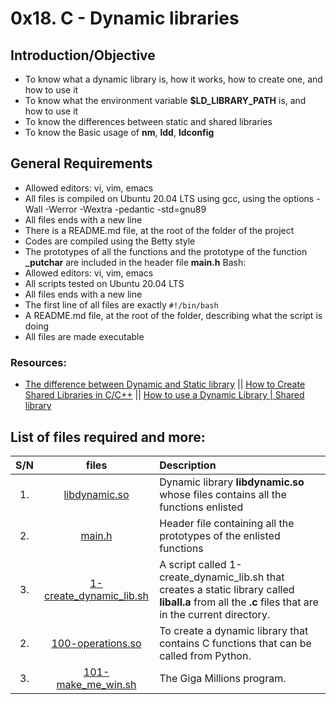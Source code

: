 # 0x18. C - Dynamic libraries
## Introduction/Objective
* To know what a dynamic library is, how it works, how to create one, and how to use it
* To know what the environment variable **$LD_LIBRARY_PATH** is, and how to use it
* To know the differences between static and shared libraries
* To know the Basic usage of **nm**, **ldd**, **ldconfig**

## General Requirements
* Allowed editors: vi, vim, emacs
* All files is compiled on Ubuntu 20.04 LTS using gcc, using the options -Wall -Werror -Wextra -pedantic -std=gnu89
* All files ends with a new line
* There is a README.md file, at the root of the folder of the project
* Codes are compiled using the Betty style
* The prototypes of all the functions and the prototype of the function **_putchar** are included in the header file **main.h**
Bash: 
* Allowed editors: vi, vim, emacs
* All scripts tested on Ubuntu 20.04 LTS
* All files ends with a new line
* The first line of all files are exactly ``#!/bin/bash``
* A README.md file, at the root of the folder, describing what the script is doing
* All files are made executable

### Resources:
* [The difference between Dynamic and Static library](https://www.youtube.com/watch?v=eW5he5uFBNM) || [How to Create Shared Libraries in C/C++](https://www.youtube.com/watch?v=Slfwk28vhws) || [How to use a Dynamic Library | Shared library](https://www.youtube.com/watch?v=pkMg_df8gHs&t=303s)

## List of files required and more:
| S/N   |       files          |        Description  |
|:-----:|:--------------------:|:-------------------|
|  1.   | [libdynamic.so](https://github.com/Dikachis/alx-low_level_programming/blob/master/0x18-dynamic_libraries/libdynamic.so) |Dynamic library **libdynamic.so** whose files contains all the functions enlisted  |
|  2.   |[main.h](https://github.com/Dikachis/alx-low_level_programming/blob/master/0x18-dynamic_libraries/main.h) | Header file containing all the prototypes of the enlisted functions  |
|  3.   |[1-create_dynamic_lib.sh](https://github.com/Dikachis/alx-low_level_programming/blob/master/0x09-static_libraries/1-create_dynamic_lib.sh) | A script called 1-create_dynamic_lib.sh that creates a static library called **liball.a** from all the **.c** files that are in the current directory.|
|  2.   |[100-operations.so](https://github.com/Dikachis/alx-low_level_programming/blob/master/0x18-dynamic_libraries/100-operations.so) | To create a dynamic library that contains C functions that can be called from Python.  |
|  3.   |[101-make_me_win.sh](https://github.com/Dikachis/alx-low_level_programming/blob/master/0x18-dynamic_libraries/101-make_me_win.sh) | The Giga Millions program. |
